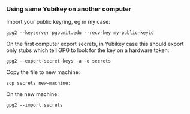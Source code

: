 ### Using same Yubikey on another computer

Import your public keyring, eg in my case:

```
gpg2 --keyserver pgp.mit.edu --recv-key my-public-keyid
```

On the first computer export secrets, in Yubikey case this should export only stubs which tell GPG to look for the key on a hardware token:

```
gpg2 --export-secret-keys -a -o secrets
```

Copy the file to new machine:

```
scp secrets new-machine:
```

On the new machine:

```
gpg2 --import secrets
```
